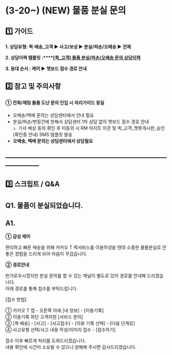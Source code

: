 # (3-20~) (NEW) 물품 분실 문의

**1️⃣ 가이드**
-----------

**1. 상담유형: 퀵·배송\_고객 ▶ 사고/보상 ▶ 분실/파손/오배송 ▶ 전체**

**2. 상담이력 템플릿 :****[[퀵\_고객] 물품 분실/파손/오배송 문의 상담이력](https://kakaomobilitysupport.zendesk.com/knowledge/editor/01HW4S41QNCEZ5E7V7F09RWGG7/ko?brand_id=27209320400153)**

**3. 응대 순서 : 케어 ▶ 챗보드 접수 경로 안내**

**2️⃣ 참고 및 주의사항**
-----------------

#### **① 전화/채팅 물품 도난 문의 인입 시 처리가이드 동일**

* 오배송/택배 문의는 상담센터에서 안내 필요
* 분실/파손/변질건에 한해서 상담센터 1차 상담 없이 챗보드 접수 경로 안내   
  ㄴ 기사 배상 동의 확인 후 미동의 시 RM 아지트 이관 및 퀵\_고객\_챗봇게시판\_승인(확인중 안내) SMS 템플릿 발송
* **오배송, 택배 문의는 상담센터에서 상담필요**

**―****―****―****―****―****―****―****―****―****―****―****―****―****―****―****―****―****―****―****―****―****―****―****―****―****―****―****―****―**
-------------------------------------------------------------------------------------------------------------------------------------------------

**3️⃣ 스크립트 / Q&A**
------------------

**Q1. 물품이 분실되었습니다.**
--------------------

**A1.**
-------

**① 감성 케어**

편리하고 빠른 배송을 위해 카카오 T 퀵서비스를 이용하셨을 텐데 소중한 물품분실로 안 좋은 경험을 드리게 되어 마음이 무겁습니다.

**② 경로안내**

번거로우시겠지만 분실 문의를 할 수 있는 채널이 별도로 있어 경로를 안내해 드리겠습니다.  
아래 경로를 통해 접수를 부탁드립니다.

[접수 방법]

① 카카오 T 앱 - 오른쪽 아래 [내 정보] - [이용기록]   
② 이용기록 하단 고객지원 [서비스 문의]  
③ [퀵·배송] - [사고] - [사고접수] - [이용 기록 선택] - [다음 단계로]   
④ 사고유형 선택/사고 내용 작성/이미지 접수 - [접수하기]

접수 이후 빠르게 처리를 도와드리겠습니다.   
내용 확인에 시간이 소요될 수 있으니 양해해 주시면 감사드리겠습니다.